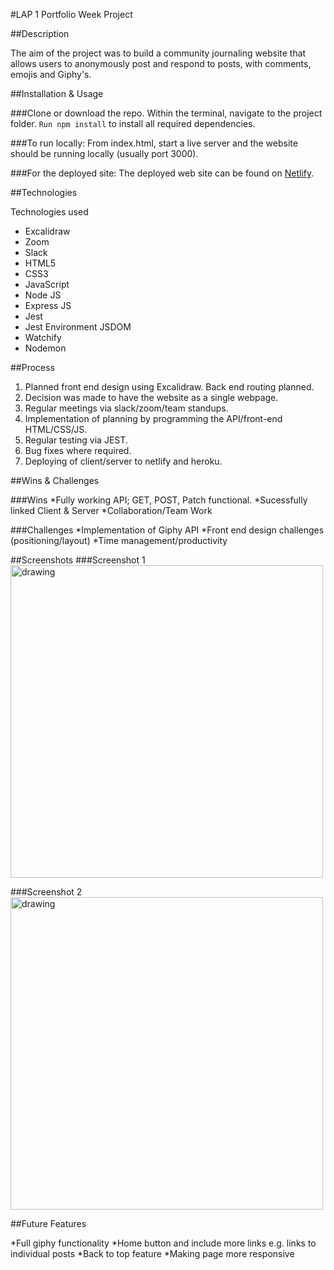 #LAP 1 Portfolio Week Project

##Description

The aim of the project was to build a community journaling website that allows users to anonymously post and respond to posts, with comments, emojis and Giphy's.

##Installation & Usage

###Clone or download the repo.
Within the terminal, navigate to the project folder.
```Run npm install``` to install all required dependencies.

###To run locally:
From index.html, start a live server and the website should be running locally (usually port 3000).

###For the deployed site:
The deployed web site can be found on [Netlify](https://whimsical-taiyaki-0c05d9.netlify.app/).

##Technologies

Technologies used
* Excalidraw
* Zoom
* Slack
* HTML5 
* CSS3
* JavaScript
* Node JS
* Express JS
* Jest
* Jest Environment JSDOM
* Watchify
* Nodemon

##Process

1. Planned front end design using Excalidraw. Back end routing planned.
2. Decision was made to have the website as a single webpage.
3. Regular meetings via slack/zoom/team standups.
4. Implementation of planning by programming the API/front-end HTML/CSS/JS.
5. Regular testing via JEST.
6. Bug fixes where required.
7. Deploying of client/server to netlify and heroku.

##Wins & Challenges

###Wins
*Fully working API; GET, POST, Patch functional.
*Sucessfully linked Client & Server
*Collaboration/Team Work

###Challenges
*Implementation of Giphy API
*Front end design challenges (positioning/layout)
*Time management/productivity

##Screenshots
###Screenshot 1
<img src="<img src=/img/Screenshot1.png" alt="drawing" width="500"/>

###Screenshot 2
<img src="<img src=/img/Screenshot2.png" alt="drawing" width="500"/>

##Future Features

*Full giphy functionality
*Home button and include more links e.g. links to individual posts
*Back to top feature
*Making page more responsive
